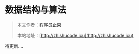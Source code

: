 # 数据结构与算法

> 本文作者：[程序员止束]()
>
> 本站地址：[http://zhishucode.icu](http://zhishucode.icu)



待更新....





